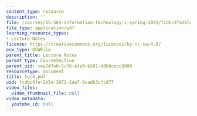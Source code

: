 ```yaml
---
content_type: resource
description: ''
file: /courses/15-564-information-technology-i-spring-2003/fcdbc4fe2b5e30712ae79cadb3cfcd77_lec4.pdf
file_type: application/pdf
learning_resource_types:
- Lecture Notes
license: https://creativecommons.org/licenses/by-nc-sa/4.0/
ocw_type: OCWFile
parent_title: Lecture Notes
parent_type: CourseSection
parent_uid: cea747e0-5c58-afe9-b281-d8b9cecc8800
resourcetype: Document
title: lec4.pdf
uid: fcdbc4fe-2b5e-3071-2ae7-9cadb3cfcd77
video_files:
  video_thumbnail_file: null
video_metadata:
  youtube_id: null
---
```

